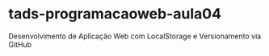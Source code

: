 # tads-programacaoweb-aula04
Desenvolvimento de Aplicação Web com LocalStorage e Versionamento via GitHub
